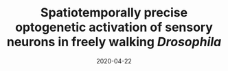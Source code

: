 ---
title: "Spatiotemporally precise optogenetic activation of sensory neurons in freely walking <i>Drosophila</i>"
collection: publications
permalink: /publication/2020-04-22-spatiotemporally-precise-optogenetic-activation-of-sensory-neurons-in-freely-walking-drosophila
excerpt: 
date: 2020-04-22
venue: 'eLife'
paperurl: 'https://doi.org/10.7554/eLife.54183'
citation: 'DeAngelis, B. D.*, Zavatone-Veth, J. A.*, Gonzalez-Suarez, A. D., and Clark, D.A. (2020). &quot;Spatiotemporally precise optogenetic activation of sensory neurons in freely walking <i>Drosophila</i>.&quot; <i>eLife</i> 9: e54183.'
---